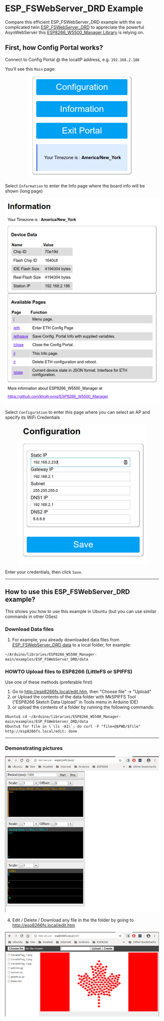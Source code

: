 # ESP_FSWebServer_DRD Example

Compare this efficient ESP_FSWebServer_DRD example with the so complicated twin [ESP_FSWebServer_DRD](https://github.com/khoih-prog/ESP_WiFiManager/tree/master/examples/ESP_FSWebServer_DRD) to appreciate the powerful AsynWebServer this [ESP8266_W5500_Manager Library](https://github.com/khoih-prog/ESP8266_W5500_Manager) is relying on.

## First, how Config Portal works?

Connect to Config Portal @ the localIP address, e.g. `192.168.2.186`


You'll see this `Main` page:

<p align="center">
    <img src="https://github.com/khoih-prog/ESP8266_W5500_Manager/raw/main/Images/Main.png">
</p>

Select `Information` to enter the Info page where the board info will be shown (long page)

<p align="center">
    <img src="https://github.com/khoih-prog/ESP8266_W5500_Manager/raw/main/Images/Info.png">
</p>


Select `Configuration` to enter this page where you can select an AP and specify its WiFi Credentials

<p align="center">
    <img src="https://github.com/khoih-prog/ESP8266_W5500_Manager/raw/main/Images/Configuration_Standard.png">
</p>

Enter your credentials, then click `Save`.

---

## How to use this ESP_FSWebServer_DRD example?

This shows you how to use this example in Ubuntu (but you can use similar commands in other OSes)

### Download Data files

1. For example, you already downloaded data files from [ESP_FSWebServer_DRD data](https://github.com/khoih-prog/ESP8266_W5500_Manager/tree/main/examples/ESP_FSWebServer_DRD/data) to a local folder, for example:

```
~/Arduino/libraries/ESP8266_W5500_Manager-main/examples/ESP_FSWebServer_DRD/data
```

### HOWTO Upload files to ESP8266 (LittleFS or SPIFFS)

Use one of these methods (preferable first)

1. Go to http://esp8266fs.local/edit.htm, then "Choose file" -> "Upload"
2. or Upload the contents of the data folder with MkSPIFFS Tool ("ESP8266 Sketch Data Upload" in Tools menu in Arduino IDE)
3. or upload the contents of a folder by running the following commands: 

```
Ubuntu$ cd ~/Arduino/libraries/ESP8266_W5500_Manager-main/examples/ESP_FSWebServer_DRD/data
Ubuntu$ for file in \`\ls -A1\`; do curl -F "file=@$PWD/$file" http://esp8266fs.local/edit; done
```

---

### Demonstrating pictures

<p align="center">
    <img src="https://github.com/khoih-prog/ESP8266_W5500_Manager/raw/main/examples/ESP_FSWebServer_DRD/pics/esp8266fs.local.png">
</p>

4. Edit / Delete / Download any file in the the folder by going to http://esp8266fs.local/edit.htm

<p align="center">
    <img src="https://github.com/khoih-prog/ESP8266_W5500_Manager/raw/main/examples/ESP_FSWebServer_DRD/pics/esp8266fs.local_edit.png">
</p>


